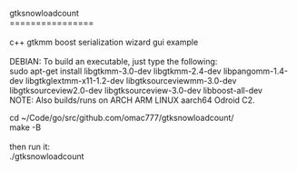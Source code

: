 gtksnowloadcount<br>
================<br>
<br>
c++ gtkmm boost serialization wizard gui example <br>
<br>
DEBIAN: To build an executable, just type the following:<br>
sudo apt-get install libgtkmm-3.0-dev libgtkmm-2.4-dev
libpangomm-1.4-dev libgtkglextmm-x11-1.2-dev libgtksourceviewmm-3.0-dev
libgtksourceview2.0-dev libgtksourceview-3.0-dev libboost-all-dev<br>
NOTE: Also builds/runs on ARCH ARM LINUX aarch64 Odroid C2.

cd ~/Code/go/src/github.com/omac777/gtksnowloadcount/<br>
make -B<br>
<br>
then run it:<br>
./gtksnowloadcount<br>
<br>
